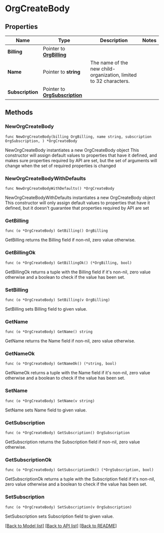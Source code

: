 # OrgCreateBody

## Properties

Name | Type | Description | Notes
------------ | ------------- | ------------- | -------------
**Billing** | Pointer to [**OrgBilling**](Org_billing.md) |  | 
**Name** | Pointer to **string** | The name of the new child-organization, limited to 32 characters. | 
**Subscription** | Pointer to [**OrgSubscription**](Org_subscription.md) |  | 

## Methods

### NewOrgCreateBody

`func NewOrgCreateBody(billing OrgBilling, name string, subscription OrgSubscription, ) *OrgCreateBody`

NewOrgCreateBody instantiates a new OrgCreateBody object
This constructor will assign default values to properties that have it defined,
and makes sure properties required by API are set, but the set of arguments
will change when the set of required properties is changed

### NewOrgCreateBodyWithDefaults

`func NewOrgCreateBodyWithDefaults() *OrgCreateBody`

NewOrgCreateBodyWithDefaults instantiates a new OrgCreateBody object
This constructor will only assign default values to properties that have it defined,
but it doesn't guarantee that properties required by API are set

### GetBilling

`func (o *OrgCreateBody) GetBilling() OrgBilling`

GetBilling returns the Billing field if non-nil, zero value otherwise.

### GetBillingOk

`func (o *OrgCreateBody) GetBillingOk() (*OrgBilling, bool)`

GetBillingOk returns a tuple with the Billing field if it's non-nil, zero value otherwise
and a boolean to check if the value has been set.

### SetBilling

`func (o *OrgCreateBody) SetBilling(v OrgBilling)`

SetBilling sets Billing field to given value.


### GetName

`func (o *OrgCreateBody) GetName() string`

GetName returns the Name field if non-nil, zero value otherwise.

### GetNameOk

`func (o *OrgCreateBody) GetNameOk() (*string, bool)`

GetNameOk returns a tuple with the Name field if it's non-nil, zero value otherwise
and a boolean to check if the value has been set.

### SetName

`func (o *OrgCreateBody) SetName(v string)`

SetName sets Name field to given value.


### GetSubscription

`func (o *OrgCreateBody) GetSubscription() OrgSubscription`

GetSubscription returns the Subscription field if non-nil, zero value otherwise.

### GetSubscriptionOk

`func (o *OrgCreateBody) GetSubscriptionOk() (*OrgSubscription, bool)`

GetSubscriptionOk returns a tuple with the Subscription field if it's non-nil, zero value otherwise
and a boolean to check if the value has been set.

### SetSubscription

`func (o *OrgCreateBody) SetSubscription(v OrgSubscription)`

SetSubscription sets Subscription field to given value.



[[Back to Model list]](../README.md#documentation-for-models) [[Back to API list]](../README.md#documentation-for-api-endpoints) [[Back to README]](../README.md)


